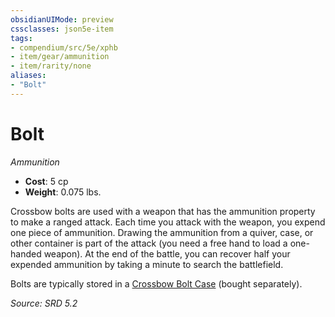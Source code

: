 ```yaml
---
obsidianUIMode: preview
cssclasses: json5e-item
tags:
- compendium/src/5e/xphb
- item/gear/ammunition
- item/rarity/none
aliases: 
- "Bolt"
---
```

# Bolt
*Ammunition*  

- **Cost**: 5 cp
- **Weight**: 0.075 lbs.

Crossbow bolts are used with a weapon that has the ammunition property to make a ranged attack. Each time you attack with the weapon, you expend one piece of ammunition. Drawing the ammunition from a quiver, case, or other container is part of the attack (you need a free hand to load a one-handed weapon). At the end of the battle, you can recover half your expended ammunition by taking a minute to search the battlefield.

Bolts are typically stored in a [Crossbow Bolt Case](crossbow-bolt-case-xphb.md) (bought separately).

*Source: SRD 5.2*